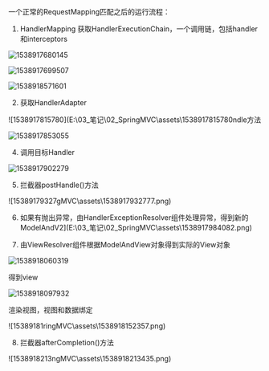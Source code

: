 一个正常的RequestMapping匹配之后的运行流程：

1. HandlerMapping 获取HandlerExecutionChain，一个调用链，包括handler和interceptors

![1538917680145](\assets\1538917680145.png)

![1538917699507](\assets\1538917699507.png)

![1538918571601](E:\03_笔记\02_SpringMVC.png)

2. 获取HandlerAdapter

![1538917815780](E:\03_笔记\02_SpringMVC\assets\1538917815780ndle方法

![1538917853055](E:\03_笔记\02_SpringMVC\assets\1538917853055.png)

4. 调用目标Handler

![1538917902279](E:\03_笔记\02_SpringMVC\assets\1538917902279.png)

5. 拦截器postHandle()方法

![15389179327gMVC\assets\1538917932777.png)

6. 如果有抛出异常，由HandlerExceptionResolver组件处理异常，得到新的ModelAndV2](E:\03_笔记\02_SpringMVC\assets\1538917984082.png)

7. 由ViewResolver组件根据ModelAndView对象得到实际的View对象

![1538918060319](E:\03_笔记\02_S18060319.png)

得到view

![1538918097932](E:\03_笔记\02_SpringMVC\assets\1538918097932.png)

渲染视图，视图和数据绑定

![15389181ringMVC\assets\1538918152357.png)

8. 拦截器afterCompletion()方法

![1538918213ngMVC\assets\1538918213435.png)





